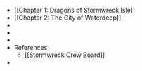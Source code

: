 - [[Chapter 1: Dragons of Stormwreck Isle]]
- [[Chapter 2: The City of Waterdeep]]
-
-
-
- References
	- [[Stormwreck Crew Board]]
-